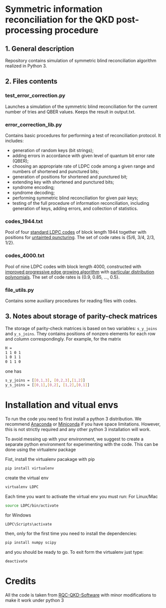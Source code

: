 # Symmetric information reconciliation for the QKD post-processing procedure

## 1. General description

Repository contains simulation of symmetric blind reconciliation algorithm realized in Python 3.

## 2. Files contents

### test_error_correction.py
Launches a simulation of the symmetric blind reconciliation for the current number of tries and QBER values. Keeps the result in output.txt.

### error_correction_lib.py
Contains basic procedures for performing a test of reconciliation protocol. It includes:
 - generation of random keys (bit strings);
 - adding errors in accordance with given level of quantum bit error rate (QBER);
 - choosing an appropriate rate of LDPC code among a given range and numbers of shortened and punctured bits;
 - generation of positions for shortened and punctured bit;
 - extending key with shortened and punctured bits;
 - syndrome encoding;
 - syndrome decoding;
 - performing symmetric blind reconciliation for given pair keys;
 - testing of the full procedure of information reconciliation, including generation of keys, adding errors, and collection of statistics.
 
### codes_1944.txt
Pool of four [standard LDPC codes](http://ieeexplore.ieee.org/document/5307322/?arnumber=5307322) of block length 1944 together with positions for [untainted puncturing](http://ieeexplore.ieee.org/document/6290312/?arnumber=6290312). The set of code rates is {5/6, 3/4, 2/3, 1/2}.

### codes_4000.txt
Pool of nine LDPC codes with block length 4000, constructed with [improved progressive edge growing algorithm](http://ieeexplore.ieee.org/document/5606185/?arnumber=5606185) with [particular distribution polynomials](http://ieeexplore.ieee.org/document/5205475/?arnumber=5205475). The set of code rates is {0.9, 0.85, ..., 0.5}.

### file_utils.py
Contains some auxiliary procedures for reading files with codes.

## 3. Notes about storage of parity-check matrices
The storage of parity-check matrices is based on two variables: `s_y_joins` and `y_s_joins`. They contains positions of nonzero elements for each row and column correspondingly.
For example, for the matrix
```sh
H = 
1 1 0 1
1 0 1 1
0 1 1 0
```
one has
```sh
s_y_joins = [[0,1,3], [0,2,3],[1,2]]
y_s_joins = [[0,1],[0,2], [1,2],[0,1]]
```
# Installation and vitual envs

To run the code you need to first install a python 3 distribution.
We recommend [Anaconda](https://docs.anaconda.com/anaconda/install/index.html) or [Miniconda](https://docs.conda.io/en/latest/miniconda.html) if you have space limitations. However, this is not strictly required and any other python 3 installation will work.

To avoid messing up with your environment, we suggest to create a separate python environment for experimenting with the code.
This can be done using the virtualenv package

Fist, install the virtualenv pacakage with pip
```sh
pip install virtualenv
```
create the virtual env
```sh
virtualenv LDPC
```
Each time you want to activate the virtual env you must run:
For Linux/Mac
```sh
source LDPC/bin/activate
```
for Windows
```sh
LDPC\Scripts\activate
```
then, only for the first time you need to install the dependencies:
```sh
pip install numpy scipy
```
and you should be ready to go.
To exit form the virtualenv just type:
```sh
deactivate
```


# Credits

All the code is taken from [RQC-QKD-Software](https://github.com/RQC-QKD-Software/symmetric-reconciliation) with minor modifications to make it work under python 3
